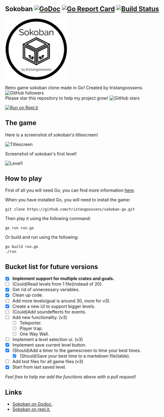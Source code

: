 ## Sokoban [![GoDoc](https://godoc.org/github.com/tristangoossens/sokoban-go?status.svg)](https://godoc.org/github.com/tristangoossens/sokoban-go) [![Go Report Card](https://goreportcard.com/badge/github.com/tristangoossens/sokoban-go)](https://goreportcard.com/report/github.com/tristangoossens/sokoban-go) [![Build Status](https://travis-ci.com/tristangoossens/sokoban-go.svg?branch=master)](https://travis-ci.com/tristangoossens/sokoban-go)

![Logo](https://github.com/tristangoossens/sokoban-go/blob/master/img/sokoban-logo.png)

Retro game sokoban clone made in Go! Created by tristangoossens. ![GitHub followers](https://img.shields.io/github/followers/tristangoossens?style=social)  
Please star this repository to help my project grow! ![GitHub stars](https://img.shields.io/github/stars/tristangoossens/sokoban-go?style=social)

[![Run on Repl.it](https://repl.it/badge/github/tristangoossens/sokoban)](https://repl.it/github/tristangoossens/sokoban) 

## The game

Here is a screenshot of sokoban's titlescreen! 

![Titlescreen](https://github.com/tristangoossens/sokoban-go/blob/master/img/game-titlescreen.png)

Screenshot of sokoban's first level!

![Level1](https://github.com/tristangoossens/sokoban-go/blob/master/img/game-gamescreen.png)

## How to play

First of all you will need Go, you can find more information [here](https://golang.org/).

When you have installed Go, you will need to install the game:

```shell
git clone https://github.com/tristangoossens/sokoban-go.git
```

Then play it using the following command:

```shell
go run run.go
```

Or build and run using the following:

```
go build run.go
./run
```

## Bucket list for future versions

- [x] **Implement support for multiple crates and goals.**
- [ ] (Could)Read levels from 1 file(instead of 20).
- [x] Get rid of unnecessary variables.
- [x] Clean up code.
- [ ] Add more levels(goal is around 30, more for v3).
- [x] Create a new UI to support bigger levels.
- [ ] (Could)Add soundeffects for events.
- [ ] Add new functionality. (v3)
    - [ ] Teleporter.
    - [ ] Player trap.
    - [ ] One Way Wall.
- [ ] Implement a level selection ui. (v3)
- [x] Implement save current level button.
- [x] (Should)Add a timer to the gamescreen to time your best times.
    - [x] (Should)Save your best time to a markdown file(table).
- [ ] Add test files for all game files (v3)
- [x] Start from last saved level.

*Feel free to help me add the functions above with a pull request!*

## Links

- [Sokoban on Godoc.](https://godoc.org/github.com/tristangoossens/sokoban-go/game)
- [Sokoban on repl.it.](https://repl.it/@tristangoossens/sokoban-go)

